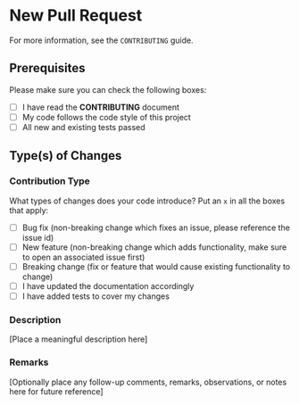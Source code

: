 # New Pull Request

For more information, see the `CONTRIBUTING` guide.

## Prerequisites

Please make sure you can check the following boxes:

- [ ] I have read the **CONTRIBUTING** document
- [ ] My code follows the code style of this project
- [ ] All new and existing tests passed

## Type(s) of Changes

### Contribution Type

What types of changes does your code introduce? Put an `x` in all the boxes that apply:

- [ ] Bug fix (non-breaking change which fixes an issue, please reference the issue id)
- [ ] New feature (non-breaking change which adds functionality, make sure to open an associated issue first)
- [ ] Breaking change (fix or feature that would cause existing functionality to change)
- [ ] I have updated the documentation accordingly
- [ ] I have added tests to cover my changes

### Description

[Place a meaningful description here]

### Remarks

[Optionally place any follow-up comments, remarks, observations, or notes here for future reference]
